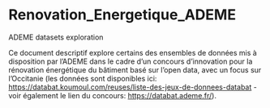 # Renovation_Energetique_ADEME
ADEME datasets exploration

Ce document descriptif explore certains des ensembles de données mis à disposition par l’ADEME dans le cadre d’un concours d’innovation pour la rénovation énergétique du bâtiment basé sur l’open data, avec un focus sur l’Occitanie (les données sont disponibles ici: https://databat.koumoul.com/reuses/liste-des-jeux-de-donnees-databat - voir également le lien du concours: https://databat.ademe.fr/).
